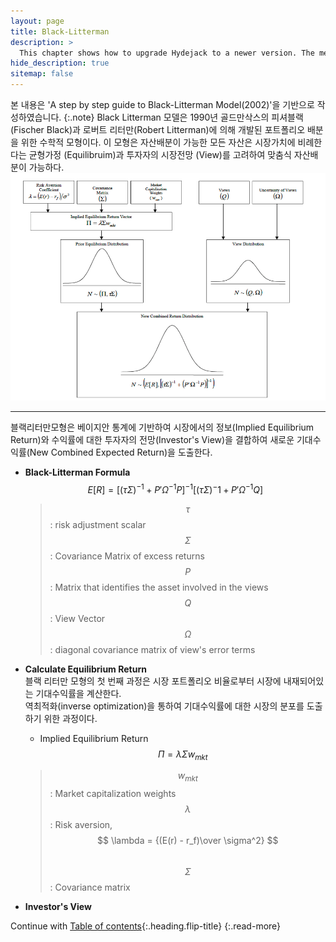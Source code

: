 ```yaml
---
layout: page
title: Black-Litterman 
description: >
  This chapter shows how to upgrade Hydejack to a newer version. The method depends on how you've installed Hydejack.
hide_description: true
sitemap: false
---
```


본 내용은 'A step by step guide to Black-Litterman Model(2002)'을 기반으로 작성하였습니다.
{:.note}
Black Litterman 모델은 1990년 골드만삭스의 피셔블랙(Fischer Black)과 로버트 리터만(Robert Litterman)에 의해 개발된 포트폴리오 배분을 위한 수학적 모형이다.
이 모형은 자산배분이 가능한 모든 자산은 시장가치에 비례한다는 균형가정 (Equilibruim)과 투자자의 시장전망 (View)를 고려하여 맞춤식 자산배분이 가능하다.
![black-litterman](/assets/img/docs/assetallocation/image1.png)

---

블랙리터만모형은 베이지안 통계에 기반하여 시장에서의 정보(Implied Equilibrium Return)와 수익률에 대한 투자자의 전망(Investor's View)을 결합하여 새로운 기대수익률(New Combined Expected Return)을 도출한다.
* **Black-Litterman Formula** <br>
  $$ E[R] =[(\tau\Sigma)^{-1} + P'\Omega^{-1} P]^{-1} [(\tau\Sigma)^-1 + P'\Omega^{-1} Q] $$
  > $$ \tau $$ : risk adjustment scalar <br>
  > $$ \Sigma $$ : Covariance Matrix of excess returns <br>
  > $$ P $$ : Matrix that identifies the asset involved in the views <br>
  > $$ Q $$ : View Vector <br>
  > $$ \Omega $$ : diagonal covariance matrix of view's error terms <br>
* **Calculate Equilibrium Return** <br>
블랙 리터만 모형의 첫 번째 과정은 시장 포트폴리오 비율로부터 시장에 내재되어있는 기대수익률을 계산한다.<br> 역최적화(inverse optimization)을 통하여 기대수익률에 대한 시장의 분포를 도출하기 위한 과정이다.
  * Implied Equilibrium Return    
  $$ \Pi = \lambda\Sigma w_{mkt} $$
  > $$ w_{mkt} $$ : Market capitalization weights <br>
  > $$ \lambda $$ : Risk aversion, $$ \lambda = {(E(r) - r_f)\over \sigma^2} $$ <br>
  > $$ \Sigma $$ : Covariance matrix <br>

*  **Investor's View**
 


Continue with [Table of contents](/docs/1-2_assetalloc/){:.heading.flip-title}
{:.read-more}
